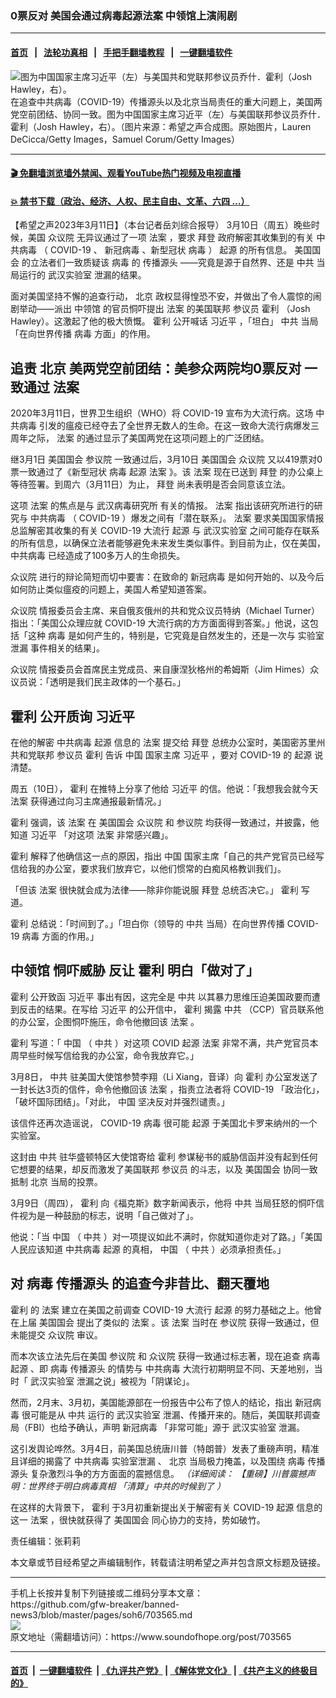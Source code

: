 ### 0票反对 美国会通过病毒起源法案 中领馆上演闹剧
------------------------

#### [首页](https://github.com/gfw-breaker/banned-news3/blob/master/README.md) &nbsp;&nbsp;|&nbsp;&nbsp; [法轮功真相](https://github.com/begood0513/basic/blob/master/README.md)  &nbsp;&nbsp;|&nbsp;&nbsp; [手把手翻墙教程](https://github.com/gfw-breaker/guides/wiki)  &nbsp;&nbsp;|&nbsp;&nbsp; [一键翻墙软件](https://github.com/gfw-breaker/nogfw/blob/master/README.md)  



<div><img alt="图为中国国家主席习近平（左）与美国共和党联邦参议员乔什．霍利（Josh Hawley，右）。" src="https://img.soundofhope.org/2023-03/1678588018246.jpg"/>
<br/><figcaption class="caption">
 在追查中共病毒（COVID-19）传播源头以及北京当局责任的重大问题上，美国两党空前团结、协同一致。图为中国国家主席习近平（左）与美国联邦参议员乔什．霍利（Josh Hawley，右）。（图片来源：希望之声合成图。原始图片，Lauren DeCicca/Getty Images，Samuel Corum/Getty Images）
</figcaption></div><hr/>

#### [ 🎬  免翻墙浏览墙外禁闻、观看YouTube热门视频及电视直播](https://github.com/gfw-breaker/HelloWorld)

#### [ 💥  禁书下载（政治、经济、人权、民主自由、文革、六四 ...）](https://github.com/gfw-breaker/books/blob/master/README.md)

<div><div class="Content__Wrapper sc-1bvya0-0 elmmKw article_body" data-checkusr="" itemprop="articleBody">
 <div id="post_place_1">
 </div>
 <p class="meta-top">
  <span class="meta">
   【希望之声2023年3月11日】（本台记者岳刘综合报导）
  </span>
  3月10日（周五）晚些时候，美国
  <ok href="/term/2997">
   众议院
  </ok>
  无异议通过了一项
  <ok href="/term/15868">
   法案
  </ok>
  ，要求
  <ok href="/term/3365">
   拜登
  </ok>
  政府解密其收集到的有关
  <ok href="/term/248971">
   中共病毒
  </ok>
  （
  <ok href="/term/229408">
   COVID-19
  </ok>
  、
  <ok href="/term/224596">
   新冠病毒
  </ok>
  、新型冠状
  <ok href="/term/6769">
   病毒
  </ok>
  ）
  <ok href="/term/64619">
   起源
  </ok>
  的所有信息。
  <ok href="/term/8911">
   美国国会
  </ok>
  的立法者们一致质疑该
  <ok href="/term/6769">
   病毒
  </ok>
  的
  <ok href="/term/847868">
   传播源头
  </ok>
  ——究竟是源于自然界、还是
  <ok href="/term/1059">
   中共
  </ok>
  当局运行的
  <ok href="/term/267073">
   武汉实验室
  </ok>
  泄漏的结果。
 </p>
 <p>
  面对美国坚持不懈的追查行动，
  <ok href="/term/2252">
   北京
  </ok>
  政权显得惶恐不安，并做出了令人震惊的闹剧举动——派出
  <ok href="/term/8157">
   中领馆
  </ok>
  的官员恫吓提出
  <ok href="/term/15868">
   法案
  </ok>
  的美国联邦
  <ok href="/term/3367">
   参议员
  </ok>
  <ok href="/term/258235">
   霍利
  </ok>
  （Josh Hawley）。这激起了他的极大愤慨。
  <ok href="/term/258235">
   霍利
  </ok>
  公开喊话
  <ok href="/term/1063">
   习近平
  </ok>
  ，「坦白」
  <ok href="/term/1059">
   中共
  </ok>
  当局「在向世界传播
  <ok href="/term/6769">
   病毒
  </ok>
  方面」的作用。
 </p>
 <h2>
  <strong>
   追责
   <ok href="/term/2252">
    北京
   </ok>
   美两党空前团结：美参众两院均0票反对 一致通过
   <ok href="/term/15868">
    法案
   </ok>
  </strong>
 </h2>
 <p>
  2020年3月11日，世界卫生组织（WHO）将
  <ok href="/term/229408">
   COVID-19
  </ok>
  宣布为大流行病。这场
  <ok href="/term/248971">
   中共病毒
  </ok>
  引发的瘟疫已经夺去了全世界无数人的生命。在这一致命大流行病爆发三周年之际，
  <ok href="/term/15868">
   法案
  </ok>
  的通过显示了美国两党在这项问题上的广泛团结。
 </p>
 <p>
  继3月1日
  <ok href="/term/8911">
   美国国会
  </ok>
  <ok href="/term/1191">
   参议院
  </ok>
  一致通过后，3月10日
  <ok href="/term/8911">
   美国国会
  </ok>
  <ok href="/term/2997">
   众议院
  </ok>
  又以419票对0票一致通过了《新型冠状
  <ok href="/term/6769">
   病毒
  </ok>
  <ok href="/term/64619">
   起源
  </ok>
  <ok href="/term/15868">
   法案
  </ok>
  》。该
  <ok href="/term/15868">
   法案
  </ok>
  现在已送到
  <ok href="/term/3365">
   拜登
  </ok>
  的办公桌上等待签署。到周六（3月11日）为止，
  <ok href="/term/3365">
   拜登
  </ok>
  尚未表明是否会同意该立法。
 </p>
 <p>
  这项
  <ok href="/term/15868">
   法案
  </ok>
  的焦点是与
  <ok href="/term/222109">
   武汉病毒研究所
  </ok>
  有关的情报。
  <ok href="/term/15868">
   法案
  </ok>
  指出该研究所进行的研究与
  <ok href="/term/248971">
   中共病毒
  </ok>
  （
  <ok href="/term/229408">
   COVID-19
  </ok>
  ）爆发之间有「潜在联系」。
  <ok href="/term/15868">
   法案
  </ok>
  要求美国国家情报总监解密其收集的有关
  <ok href="/term/229408">
   COVID-19
  </ok>
  大流行
  <ok href="/term/64619">
   起源
  </ok>
  与
  <ok href="/term/267073">
   武汉实验室
  </ok>
  之间可能存在联系的所有信息，以确保立法者能够避免未来发生类似事件。到目前为止，仅在美国，
  <ok href="/term/248971">
   中共病毒
  </ok>
  已经造成了100多万人的生命损失。
 </p>
 <p>
  <ok href="/term/2997">
   众议院
  </ok>
  进行的辩论简短而切中要害：在致命的
  <ok href="/term/224596">
   新冠病毒
  </ok>
  是如何开始的、以及今后如何防止类似瘟疫的问题上，美国人希望知道答案。
 </p>
 <p>
  <ok href="/term/2997">
   众议院
  </ok>
  情报委员会主席、来自俄亥俄州的共和党众议员特纳（Michael Turner）指出：「美国公众理应就
  <ok href="/term/229408">
   COVID-19
  </ok>
  大流行病的方方面面得到答案。」他说，这包括「这种
  <ok href="/term/6769">
   病毒
  </ok>
  是如何产生的，特别是，它究竟是自然发生的，还是一次与
  <ok href="/term/550736">
   实验室泄漏
  </ok>
  事件相关的结果」。
 </p>
 <p>
  <ok href="/term/2997">
   众议院
  </ok>
  情报委员会首席民主党成员、来自康涅狄格州的希姆斯（Jim Himes）众议员说：「透明是我们民主政体的一个基石。」
 </p>
 <h2>
  <strong>
   <ok href="/term/258235">
    霍利
   </ok>
   公开质询
   <ok href="/term/1063">
    习近平
   </ok>
  </strong>
 </h2>
 <p>
  在他的解密
  <ok href="/term/248971">
   中共病毒
  </ok>
  <ok href="/term/64619">
   起源
  </ok>
  信息的
  <ok href="/term/15868">
   法案
  </ok>
  提交给
  <ok href="/term/3365">
   拜登
  </ok>
  总统办公室时，美国密苏里州共和党联邦
  <ok href="/term/3367">
   参议员
  </ok>
  <ok href="/term/258235">
   霍利
  </ok>
  告诉
  <ok href="/term/1120">
   中国
  </ok>
  国家主席
  <ok href="/term/1063">
   习近平
  </ok>
  ，要对
  <ok href="/term/229408">
   COVID-19
  </ok>
  的
  <ok href="/term/64619">
   起源
  </ok>
  说清楚。
 </p>
 <p>
  周五（10日），
  <ok href="/term/258235">
   霍利
  </ok>
  在推特上分享了他给
  <ok href="/term/1063">
   习近平
  </ok>
  的信。他说：「我想我会就今天
  <ok href="/term/15868">
   法案
  </ok>
  获得通过向习主席通报最新情况。」
 </p>
 <p>
  <ok href="/term/258235">
   霍利
  </ok>
  强调，该
  <ok href="/term/15868">
   法案
  </ok>
  在
  <ok href="/term/8911">
   美国国会
  </ok>
  <ok href="/term/2997">
   众议院
  </ok>
  和
  <ok href="/term/1191">
   参议院
  </ok>
  均获得一致通过，并披露，他知道
  <ok href="/term/1063">
   习近平
  </ok>
  「对这项
  <ok href="/term/15868">
   法案
  </ok>
  非常感兴趣」。
 </p>
 <p>
  <ok href="/term/258235">
   霍利
  </ok>
  解释了他确信这一点的原因，指出
  <ok href="/term/1120">
   中国
  </ok>
  国家主席「自己的共产党官员已经写信给我的办公室，要求我们放弃它，以他们惯常的白痴风格教训我们」。
 </p>
 <p>
  「但该
  <ok href="/term/15868">
   法案
  </ok>
  很快就会成为法律——除非你能说服
  <ok href="/term/3365">
   拜登
  </ok>
  总统否决它。」
  <ok href="/term/258235">
   霍利
  </ok>
  写道。
 </p>
 <p>
  <ok href="/term/258235">
   霍利
  </ok>
  总结说：「时间到了。」「坦白你（领导的
  <ok href="/term/1059">
   中共
  </ok>
  当局）在向世界传播
  <ok href="/term/229408">
   COVID-19
  </ok>
  <ok href="/term/6769">
   病毒
  </ok>
  方面的作用。」
 </p>
 <div class="soh-embed">
  <div class="soh-embed-inner">
   <div class="iframely-twitter iframely-app iframely-embed" style="max-width: 550px;">
    <div class="iframely-responsive">
    </div>
   </div>
  </div>
 </div>
 <h2>
  <strong>
   <ok href="/term/8157">
    中领馆
   </ok>
   恫吓威胁 反让
   <ok href="/term/258235">
    霍利
   </ok>
   明白「做对了」
  </strong>
 </h2>
 <p>
  <ok href="/term/258235">
   霍利
  </ok>
  公开致函
  <ok href="/term/1063">
   习近平
  </ok>
  事出有因，这完全是
  <ok href="/term/1059">
   中共
  </ok>
  以其暴力思维压迫美国政要而遭到反击的结果。在写给
  <ok href="/term/1063">
   习近平
  </ok>
  的公开信中，
  <ok href="/term/258235">
   霍利
  </ok>
  揭露
  <ok href="/term/1059">
   中共
  </ok>
  （CCP）官员联系他的办公室，企图恫吓施压，命令他撤回该
  <ok href="/term/15868">
   法案
  </ok>
  。
 </p>
 <p>
  <ok href="/term/258235">
   霍利
  </ok>
  写道：「
  <ok href="/term/1120">
   中国
  </ok>
  （
  <ok href="/term/1059">
   中共
  </ok>
  ）对这项
  <ok href="/term/396187">
   COVID
  </ok>
  <ok href="/term/64619">
   起源
  </ok>
  <ok href="/term/15868">
   法案
  </ok>
  非常不满，共产党官员本周早些时候写信给我的办公室，命令我放弃它。」
 </p>
 <p>
  3月8日，
  <ok href="/term/1059">
   中共
  </ok>
  驻美国大使馆参赞李翔（Li Xiang，音译）向
  <ok href="/term/258235">
   霍利
  </ok>
  办公室发送了一封长达3页的信件，命令他撤回该
  <ok href="/term/15868">
   法案
  </ok>
  ，指责立法者将
  <ok href="/term/229408">
   COVID-19
  </ok>
  「政治化」，「破坏国际团结」。「对此，
  <ok href="/term/1120">
   中国
  </ok>
  坚决反对并强烈谴责。」
 </p>
 <p>
  该信件还再次造谣说，
  <ok href="/term/229408">
   COVID-19
  </ok>
  <ok href="/term/6769">
   病毒
  </ok>
  很可能
  <ok href="/term/64619">
   起源
  </ok>
  于美国北卡罗来纳州的一个实验室。
 </p>
 <p>
  这封由
  <ok href="/term/1059">
   中共
  </ok>
  驻华盛顿特区大使馆寄给
  <ok href="/term/258235">
   霍利
  </ok>
  参谋秘书的威胁信函并没有起到任何它想要的结果，却反而激发了美国联邦
  <ok href="/term/3367">
   参议员
  </ok>
  的斗志，以及
  <ok href="/term/8911">
   美国国会
  </ok>
  协同一致抵制
  <ok href="/term/2252">
   北京
  </ok>
  当局的投票。
 </p>
 <p>
  3月9日（周四），
  <ok href="/term/258235">
   霍利
  </ok>
  向《福克斯》数字新闻表示，他将
  <ok href="/term/1059">
   中共
  </ok>
  当局狂怒的恫吓信件视为是一种鼓励的标志，说明「自己做对了」。
 </p>
 <p>
  他说：「当
  <ok href="/term/1120">
   中国
  </ok>
  （
  <ok href="/term/1059">
   中共
  </ok>
  ）对一项提议如此不满时，你就知道你走对了路。」「美国人民应该知道
  <ok href="/term/248971">
   中共病毒
  </ok>
  <ok href="/term/64619">
   起源
  </ok>
  的真相，
  <ok href="/term/1120">
   中国
  </ok>
  （
  <ok href="/term/1059">
   中共
  </ok>
  ）必须承担责任。」
 </p>
 <h2>
  <strong>
   对
   <ok href="/term/6769">
    病毒
   </ok>
   <ok href="/term/847868">
    传播源头
   </ok>
   的追查今非昔比、翻天覆地
  </strong>
 </h2>
 <p>
  <ok href="/term/258235">
   霍利
  </ok>
  的
  <ok href="/term/15868">
   法案
  </ok>
  建立在美国之前调查
  <ok href="/term/229408">
   COVID-19
  </ok>
  大流行
  <ok href="/term/64619">
   起源
  </ok>
  的努力基础之上。他曾在上届
  <ok href="/term/8911">
   美国国会
  </ok>
  提出了类似的
  <ok href="/term/15868">
   法案
  </ok>
  。该
  <ok href="/term/15868">
   法案
  </ok>
  当时在
  <ok href="/term/1191">
   参议院
  </ok>
  获得一致通过，但未能提交
  <ok href="/term/2997">
   众议院
  </ok>
  审议。
 </p>
 <p>
  而本次该立法先后在美国
  <ok href="/term/1191">
   参议院
  </ok>
  和
  <ok href="/term/2997">
   众议院
  </ok>
  获得一致通过标志著，现在追查
  <ok href="/term/6769">
   病毒
  </ok>
  <ok href="/term/64619">
   起源
  </ok>
  、即
  <ok href="/term/6769">
   病毒
  </ok>
  <ok href="/term/847868">
   传播源头
  </ok>
  的情势与
  <ok href="/term/248971">
   中共病毒
  </ok>
  大流行初期明显不同、天差地别，当时「
  <ok href="/term/267073">
   武汉实验室
  </ok>
  泄漏之说」被视为「阴谋论」。
 </p>
 <p>
  然而，2月末、3月初，美国能源部在一份报告中公布了惊人的结论，指出
  <ok href="/term/224596">
   新冠病毒
  </ok>
  很可能是从
  <ok href="/term/1059">
   中共
  </ok>
  运行的
  <ok href="/term/267073">
   武汉实验室
  </ok>
  泄漏、传播开来的。随后，美国联邦调查局（FBI）也给予确认，声明
  <ok href="/term/224596">
   新冠病毒
  </ok>
  「非常可能」源于
  <ok href="/term/267073">
   武汉实验室
  </ok>
  泄漏。
 </p>
 <p>
  这引发舆论哗然。3月4日，前美国总统唐川普（特朗普）发表了重磅声明，精准且详细的揭露了
  <ok href="/term/248971">
   中共病毒
  </ok>
  <ok href="/term/550736">
   实验室泄漏
  </ok>
  、
  <ok href="/term/2252">
   北京
  </ok>
  当局极力掩盖，以及围绕
  <ok href="/term/6769">
   病毒
  </ok>
  <ok href="/term/847868">
   传播源头
  </ok>
  复杂激烈斗争的方方面面的震撼信息。
  <em>
   （详细阅读：
   <ok href="https://www.soundofhope.org/post/701387">
    【重磅】川普震撼声明：世界终于明白病毒真相 「清算」中共的时候到了
   </ok>
   ）
  </em>
 </p>
 <p>
  在这样的大背景下，
  <ok href="/term/258235">
   霍利
  </ok>
  于3月初重新提出关于解密有关
  <ok href="/term/229408">
   COVID-19
  </ok>
  <ok href="/term/64619">
   起源
  </ok>
  信息的这一
  <ok href="/term/15868">
   法案
  </ok>
  ，很快就获得了
  <ok href="/term/8911">
   美国国会
  </ok>
  同心协力的支持，势如破竹。
 </p>
 <p class="meta-btm">
  责任编辑：张莉莉
 </p>
 <p class="meta-btm">
  本文章或节目经希望之声编辑制作，转载请注明希望之声并包含原文标题及链接。
 </p>
</div>
</div>
<hr/>
手机上长按并复制下列链接或二维码分享本文章：<br/>
https://github.com/gfw-breaker/banned-news3/blob/master/pages/soh6/703565.md <br/>
<a href='https://github.com/gfw-breaker/banned-news3/blob/master/pages/soh6/703565.md'><img src='https://github.com/gfw-breaker/banned-news3/blob/master/pages/soh6/703565.md.png'/></a> <br/>
原文地址（需翻墙访问）：https://www.soundofhope.org/post/703565


------------------------
#### [首页](https://github.com/gfw-breaker/banned-news3/blob/master/README.md) &nbsp;|&nbsp; [一键翻墙软件](https://github.com/gfw-breaker/nogfw/blob/master/README.md) &nbsp;| [《九评共产党》](https://github.com/gfw-breaker/9ping.md/blob/master/README.md#九评之一评共产党是什么) | [《解体党文化》](https://github.com/gfw-breaker/jtdwh.md/blob/master/README.md) | [《共产主义的终极目的》](https://github.com/gfw-breaker/gczydzjmd.md/blob/master/README.md)


<img src='http://gfw-breaker.win/banned-news3/pages/soh6/703565.md' width='0px' height='0px'/>